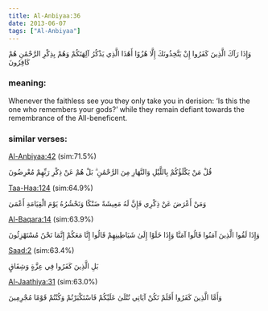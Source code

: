 ```yaml
---
title: Al-Anbiyaa:36
date: 2013-06-07
tags: ["Al-Anbiyaa"]
---
```

وَإِذَا رَآكَ الَّذِينَ كَفَرُوا إِنْ يَتَّخِذُونَكَ إِلَّا هُزُوًا أَهَٰذَا الَّذِي يَذْكُرُ آلِهَتَكُمْ وَهُمْ بِذِكْرِ الرَّحْمَٰنِ هُمْ كَافِرُونَ
### meaning: 
Whenever the faithless see you they only take you in derision: ‘Is this the one who remembers your gods?’ while they remain defiant towards the remembrance of the All-beneficent.
### similar verses: 

[Al-Anbiyaa:42](/21/42) (sim:71.5%)

قُلْ مَنْ يَكْلَؤُكُمْ بِاللَّيْلِ وَالنَّهَارِ مِنَ الرَّحْمَٰنِ ۗ بَلْ هُمْ عَنْ ذِكْرِ رَبِّهِمْ مُعْرِضُونَ

[Taa-Haa:124](/20/124) (sim:64.9%)

وَمَنْ أَعْرَضَ عَنْ ذِكْرِي فَإِنَّ لَهُ مَعِيشَةً ضَنْكًا وَنَحْشُرُهُ يَوْمَ الْقِيَامَةِ أَعْمَىٰ

[Al-Baqara:14](/2/14) (sim:63.9%)

وَإِذَا لَقُوا الَّذِينَ آمَنُوا قَالُوا آمَنَّا وَإِذَا خَلَوْا إِلَىٰ شَيَاطِينِهِمْ قَالُوا إِنَّا مَعَكُمْ إِنَّمَا نَحْنُ مُسْتَهْزِئُونَ

[Saad:2](/38/2) (sim:63.4%)

بَلِ الَّذِينَ كَفَرُوا فِي عِزَّةٍ وَشِقَاقٍ

[Al-Jaathiya:31](/45/31) (sim:63.0%)

وَأَمَّا الَّذِينَ كَفَرُوا أَفَلَمْ تَكُنْ آيَاتِي تُتْلَىٰ عَلَيْكُمْ فَاسْتَكْبَرْتُمْ وَكُنْتُمْ قَوْمًا مُجْرِمِينَ
